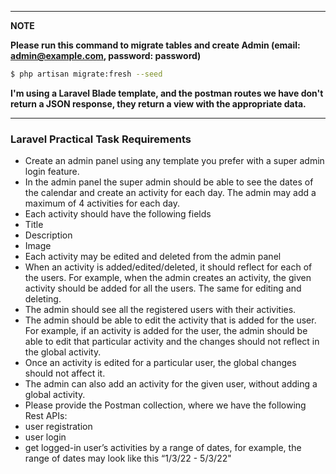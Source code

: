 
---
**NOTE**



**Please run this command to migrate tables and create Admin (email: admin@example.com, password: password)**
```bash
$ php artisan migrate:fresh --seed
```

**I'm using a Laravel Blade template, and the postman routes we have don't return a JSON response, they return a view with the appropriate data.**

---
### Laravel Practical Task Requirements
- Create an admin panel using any template you prefer with a super admin login
  feature.
- In the admin panel the super admin should be able to see the dates of the
  calendar and create an activity for each day. The admin may add a maximum of
  4 activities for each day.
- Each activity should have the following fields
- Title
- Description
- Image
- Each activity may be edited and deleted from the admin panel
- When an activity is added/edited/deleted, it should reflect for each of the
  users. For example, when the admin creates an activity, the given activity should
  be added for all the users. The same for editing and deleting.
- The admin should see all the registered users with their activities.
- The admin should be able to edit the activity that is added for the user. For
  example, if an activity is added for the user, the admin should be able to edit
  that particular activity and the changes should not reflect in the global activity.
- Once an activity is edited for a particular user, the global changes should not
  affect it.
- The admin can also add an activity for the given user, without adding a global
  activity.
- Please provide the Postman collection, where we have the following Rest
  APIs:
- user registration
- user login
- get logged-in user’s activities by a range of dates, for example, the range of
  dates may look like this “1/3/22 - 5/3/22"
